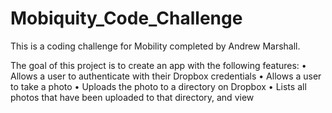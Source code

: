 # Mobiquity_Code_Challenge
This is a coding challenge for Mobility completed by Andrew Marshall. 

The goal of this project is to create an app with the following features:
•	Allows a user to authenticate with their Dropbox credentials
•	Allows a user to take a photo
•	Uploads the photo to a directory on Dropbox
•	Lists all photos that have been uploaded to that directory, and view 
